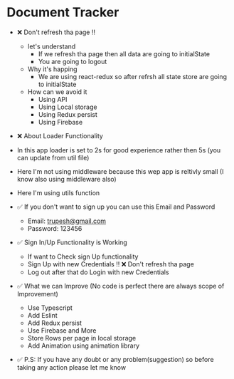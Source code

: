 # Document Tracker

- ❌ Don't refresh tha page !!

  - let's understand
    - If we refresh tha page then all data are going to initialState
    - You are going to logout
  - Why it's happing
    - We are using react-redux so after refrsh all state store are going to initialState
  - How can we avoid it
    - Using API
    - Using Local storage
    - Using Redux persist
    - Using Firebase

- ❌ About Loader Functionality

- In this app loader is set to 2s for good experience rather then 5s (you can update from util file)
- Here I'm not using middleware because this wep app is reltivly small (I know also using middleware also)
- Here I'm using utils function

- ✅ If you don't want to sign up you can use this Email and Password

  - Email: trupesh@gmail.com
  - Password: 123456

- ✅ Sign In/Up Functionality is Working

  - If want to Check sign Up functionality
  - Sign Up with new Credentials !! ❌ Don't refresh tha page
  - Log out after that do Login with new Credentials

- ✅ What we can Improve (No code is perfect there are always scope of Improvement)

  - Use Typescript
  - Add Eslint
  - Add Redux persist
  - Use Firebase and More
  - Store Rows per page in local storage
  - Add Animation using animation library

- ✅ P.S: If you have any doubt or any problem(suggestion) so before taking any action please let me know
